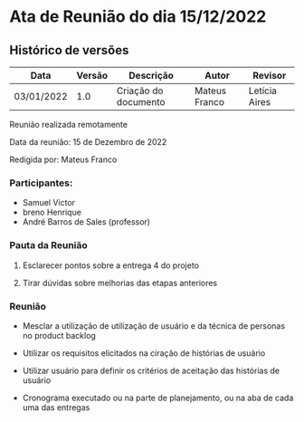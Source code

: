 # Ata de Reunião do dia 15/12/2022

## Histórico de versões
| Data       | Versão | Descrição            | Autor                                         | Revisor                                      |
| ---------- | ------ | -------------------- | --------------------------------------------- | -------------------------------------------- |
| 03/01/2022 | 1.0    | Criação do documento | Mateus Franco | Letícia Aires |

Reunião realizada remotamente

Data da reunião: 15 de Dezembro de 2022

Redigida por: Mateus Franco

### Participantes:

- Samuel Victor
- breno Henrique
- André Barros de Sales (professor)

### Pauta da Reunião

1. Esclarecer pontos sobre a entrega 4 do projeto

2. Tirar dúvidas sobre melhorias das etapas anteriores

### Reunião

- Mesclar a utilização de utilização de usuário e da técnica de personas no
product backlog

- Utilizar os requisitos elicitados na ciração de histórias de usuário

- Utilizar usuário para definir os critérios de aceitação das histórias de usuário

- Cronograma executado ou na parte de planejamento, ou na aba de cada uma
das entregas